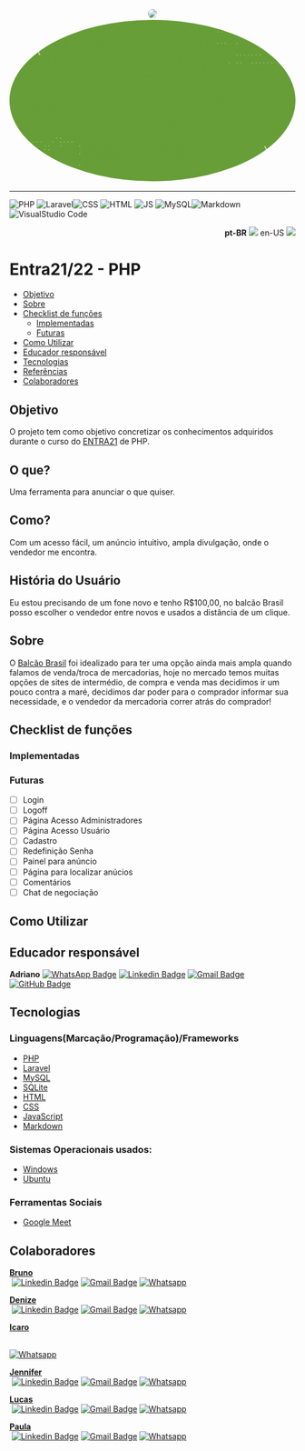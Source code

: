 <p align="center">
<a target="_blank" href="https://www.entra21.com.br/aprovados"><img style="border-radius: 50%;" src="https://cdn.sonicadigital.com.br/entra21/storage/header/257/original-61f8610472d4f.png" /></a>
<a target="_blank" href=""><img style="border-radius: 50%;" src="documentation/assets/img/banner-readme.gif" /></a>
<hr>
</p>

![PHP](https://img.shields.io/badge/PHP-777BB4?style=for-the-badge&logo=php&logoColor=white)  ![Laravel](https://img.shields.io/badge/Laravel-FF2D20?style=for-the-badge&logo=laravel&logoColor=white)![CSS](https://img.shields.io/badge/CSS-239120?&style=for-the-badge&logo=css3&logoColor=white)  ![HTML](https://img.shields.io/badge/HTML5-E34F26?style=for-the-badge&logo=html5&logoColor=white) ![JS](https://img.shields.io/badge/JavaScript-F7DF1E?style=for-the-badge&logo=javascript&logoColor=black)  ![MySQL](https://img.shields.io/badge/MySQL-00000F?style=for-the-badge&logo=mysql&logoColor=white)![Markdown](https://img.shields.io/badge/Markdown-000000?style=for-the-badge&logo=markdown&logoColor=white)![VisualStudio Code](https://img.shields.io/badge/Visual_Studio_Code-0078D4?style=for-the-badge&logo=visual%20studio%20code&logoColor=white)


<p align="right">
  <b>pt-BR</b>
    <img src="https://user-images.githubusercontent.com/46844031/167033219-113ac953-af06-419c-a5a9-bc73336edb0c.png" height="30"/>
  en-US
  <a target="_blank" href="DOC/README.md">
    <img src="https://user-images.githubusercontent.com/46844031/167033892-c3dd1baa-a24e-410b-a65e-eaeaf4292499.png" height="30"/>
  </a>
</p>

# Entra21/22 - PHP

<!--ts-->
   * [Objetivo](#objetivo)
   * [Sobre](#sobre)
   * [Checklist de funções](#checklist-de-funções)
      * [Implementadas](#implementadas)
      * [Futuras](#futuras)
   * [Como Utilizar](#como-utilizar)
   * [Educador responsável](#educador-responsável)
   * [Tecnologias](#tecnologias)
   * [Referências](#referências)
   * [Colaboradores](#colaboradores)
      
<!--te-->

## Objetivo

O projeto tem como objetivo concretizar os conhecimentos adquiridos durante o curso do [ENTRA21](https://www.entra21.com.br/) de PHP.

## O que?   

Uma ferramenta para anunciar o que quiser.

## Como?  

Com um acesso fácil, um anúncio intuitivo, ampla divulgação, onde o vendedor me encontra.


## História do Usuário  

Eu estou precisando de um fone novo e tenho R$100,00, no balcão Brasil posso escolher o vendedor entre novos e usados a distância de um clique.

## Sobre

O [Balcão Brasil]() foi idealizado para ter uma opção ainda mais ampla quando falamos de venda/troca de mercadorias, hoje no mercado temos muitas opções de sites de intermédio, de compra e venda mas decidimos ir um pouco contra a maré, decidimos dar poder para o comprador informar sua necessidade, e o vendedor da mercadoria correr atrás do comprador!

## Checklist de funções

### Implementadas  


### Futuras  

- [ ] Login
- [ ] Logoff
- [ ] Página Acesso Administradores
- [ ] Página Acesso Usuário
- [ ] Cadastro
- [ ] Redefinição Senha
- [ ] Painel para anúncio
- [ ] Página para localizar anúcios
- [ ] Comentários
- [ ] Chat de negociação

## Como Utilizar


## Educador responsável

  **Adriano**
[![WhatsApp Badge](https://img.shields.io/badge/WhatsApp-25D366?style=for-the-badge&logo=whatsapp&logoColor=white)](https://whatsa.me/5567992636781) 
[![Linkedin Badge](https://img.shields.io/badge/LinkedIn-0077B5?style=for-the-badge&logo=linkedin&logoColor=white)](https://www.linkedin.com/in/xadrak/) 
[![Gmail Badge](	https://img.shields.io/badge/Gmail-D14836?style=for-the-badge&logo=gmail&logoColor=white)](mailto:adriano@sol.app.br)
[![GitHub Badge](https://img.shields.io/badge/GitHub-100000?style=for-the-badge&logo=github&logoColor=white)](https://github.com/Machado-tec)   

## Tecnologias

### Linguagens(Marcação/Programação)/Frameworks
- [PHP](https://www.php.net/docs.php)
- [Laravel](https://laravel.com/)
- [MySQL](https://www.mysql.com/)
- [SQLite](https://www.sqlite.org/index.html)
- [HTML](https://devdocs.io/html/)
- [CSS](https://devdocs.io/css/)
- [JavaScript](https://devdocs.io/javascript/)
- [Markdown](https://github.com/adam-p/markdown-here/wiki/Markdown-Cheatsheet)

### Sistemas Operacionais usados:

- [Windows](https://www.microsoft.com/pt-br/windows/)
- [Ubuntu](https://ubuntu.com/download)

### Ferramentas Sociais

- [Google Meet](https://meet.google.com/)

## Colaboradores  

[**Bruno**](https://github.com/brwnosouza)   
<img style="border-radius: 50%;" src="https://avatars.githubusercontent.com/u/104388708?v=4" width="100px;" alt=""/>
[![Linkedin Badge](https://img.shields.io/badge/LinkedIn-0077B5?style=for-the-badge&logo=linkedin&logoColor=white)](https://www.linkedin.com/in/brunodesouzabs)
[![Gmail Badge](https://img.shields.io/badge/Gmail-D14836?style=for-the-badge&logo=gmail&logoColor=white)](mailto:brunohyro@hotmail.com)
[![Whatsapp](https://img.shields.io/badge/WhatsApp-25D366?style=for-the-badge&logo=whatsapp&logoColor=white)](https://whatsa.me/5547991610110)    

[**Denize**](https://github.com/DeBaFig)  
<img style="border-radius: 50%;" src="https://avatars.githubusercontent.com/u/46844031?v=4" width="100px;" alt=""/>
[![Linkedin Badge](https://img.shields.io/badge/LinkedIn-0077B5?style=for-the-badge&logo=linkedin&logoColor=white)](https://www.linkedin.com/in/dbfigueiredo/)
[![Gmail Badge](	https://img.shields.io/badge/Gmail-D14836?style=for-the-badge&logo=gmail&logoColor=white)](mailto:denize.f.bassi@gmail.com)
[![Whatsapp](https://img.shields.io/badge/WhatsApp-25D366?style=for-the-badge&logo=whatsapp&logoColor=white)](https://whatsa.me/5547988184372)  

[**Icaro**](https://github.com/Icaromelchior)  
<img style="border-radius: 50%;" src="https://avatars.githubusercontent.com/u/13577500?v=4" width="100px;" alt=""/>
<!-- [![Linkedin Badge](https://img.shields.io/badge/LinkedIn-0077B5?style=for-the-badge&logo=linkedin&logoColor=white)](https://www.linkedin.com/in/) -->
<!-- [![Gmail Badge](https://img.shields.io/badge/Gmail-D14836?style=for-the-badge&logo=gmail&logoColor=white)](mailto:@gmail.com) -->
[![Whatsapp](https://img.shields.io/badge/WhatsApp-25D366?style=for-the-badge&logo=whatsapp&logoColor=white)](https://whatsa.me/5547997723931)  

[**Jennifer**](https://github.com/jennibarbosa)  
<img style="border-radius: 50%;" src="https://avatars.githubusercontent.com/u/98884593?v=4" width="100px;" alt=""/>
[![Linkedin Badge](https://img.shields.io/badge/LinkedIn-0077B5?style=for-the-badge&logo=linkedin&logoColor=white)](https://www.linkedin.com/in/jennifer-barbosa-3157201a0/)
[![Gmail Badge](https://img.shields.io/badge/Gmail-D14836?style=for-the-badge&logo=gmail&logoColor=white)](mailto:jennifer_lye@hotmail.com)
[![Whatsapp](https://img.shields.io/badge/WhatsApp-25D366?style=for-the-badge&logo=whatsapp&logoColor=white)](https://whatsa.me/5547992595122)  

[**Lucas**](https://github.com/PassosLucasB)  
<img style="border-radius: 50%;" src="https://avatars.githubusercontent.com/u/64398756?v=4" width="100px;" alt=""/>
[![Linkedin Badge](https://img.shields.io/badge/LinkedIn-0077B5?style=for-the-badge&logo=linkedin&logoColor=white)](https://www.linkedin.com/in/lucas-bernardelli-dos-passos-a74242174/)
[![Gmail Badge](https://img.shields.io/badge/Gmail-D14836?style=for-the-badge&logo=gmail&logoColor=white)](mailto:passosl@outlook.com)
[![Whatsapp](https://img.shields.io/badge/WhatsApp-25D366?style=for-the-badge&logo=whatsapp&logoColor=white)](https://whatsa.me/5547992273037)

[**Paula**](https://github.com/PaulaKinder)  
<img style="border-radius: 50%;" src="https://avatars.githubusercontent.com/u/103958106?v=4" width="100px;" alt=""/>
[![Linkedin Badge](https://img.shields.io/badge/LinkedIn-0077B5?style=for-the-badge&logo=linkedin&logoColor=white)](https://www.linkedin.com/in/paula-eduarda-silva)
[![Gmail Badge](https://img.shields.io/badge/Gmail-D14836?style=for-the-badge&logo=gmail&logoColor=white)](mailto:paula.eduarda@unoesc.edu.br)
[![Whatsapp](https://img.shields.io/badge/WhatsApp-25D366?style=for-the-badge&logo=whatsapp&logoColor=white)](https://whatsa.me/5549991323230)  
